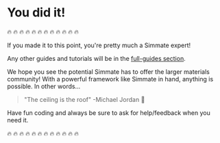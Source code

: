 # You did it!

:fire: :fire: :fire: :fire: :fire: :fire: :fire: :fire: :fire: :fire: :fire: :fire:

If you made it to this point, you're pretty much a Simmate expert! 

Any other guides and tutorials will be in the [full-guides section](/full_guides/overview/). 

We hope you see the potential Simmate has to offer the larger materials community! With a powerful framework like Simmate in hand, anything is possible. In other words...

> "The ceiling is the roof" -Michael Jordan :basketball:

Have fun coding and always be sure to ask for help/feedback when you need it.

:fire: :fire: :fire: :fire: :fire: :fire: :fire: :fire: :fire: :fire: :fire: :fire: